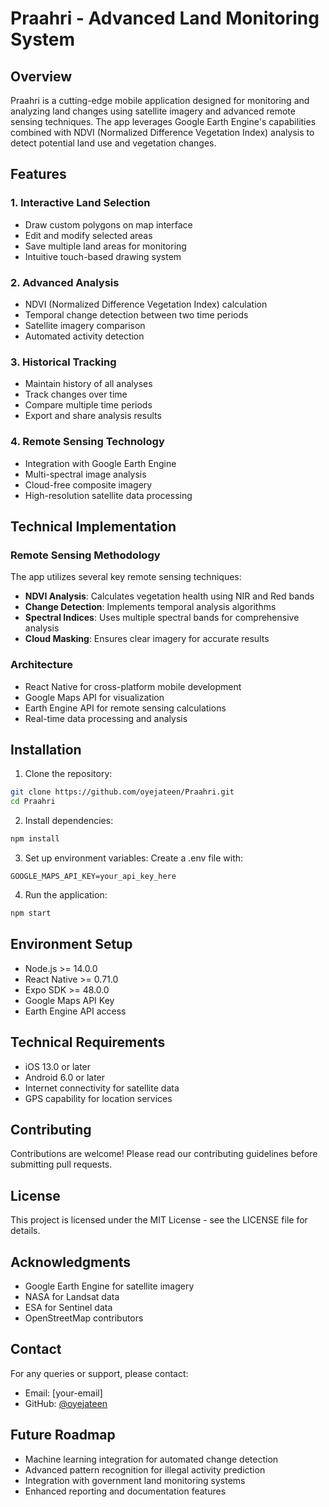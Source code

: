 # Praahri - Advanced Land Monitoring System

## Overview
Praahri is a cutting-edge mobile application designed for monitoring and analyzing land changes using satellite imagery and advanced remote sensing techniques. The app leverages Google Earth Engine's capabilities combined with NDVI (Normalized Difference Vegetation Index) analysis to detect potential land use and vegetation changes.

## Features

### 1. Interactive Land Selection
- Draw custom polygons on map interface
- Edit and modify selected areas
- Save multiple land areas for monitoring
- Intuitive touch-based drawing system

### 2. Advanced Analysis
- NDVI (Normalized Difference Vegetation Index) calculation
- Temporal change detection between two time periods
- Satellite imagery comparison
- Automated activity detection

### 3. Historical Tracking
- Maintain history of all analyses
- Track changes over time
- Compare multiple time periods
- Export and share analysis results

### 4. Remote Sensing Technology
- Integration with Google Earth Engine
- Multi-spectral image analysis
- Cloud-free composite imagery
- High-resolution satellite data processing

## Technical Implementation

### Remote Sensing Methodology
The app utilizes several key remote sensing techniques:
- **NDVI Analysis**: Calculates vegetation health using NIR and Red bands
- **Change Detection**: Implements temporal analysis algorithms
- **Spectral Indices**: Uses multiple spectral bands for comprehensive analysis
- **Cloud Masking**: Ensures clear imagery for accurate results

### Architecture
- React Native for cross-platform mobile development
- Google Maps API for visualization
- Earth Engine API for remote sensing calculations
- Real-time data processing and analysis

## Installation

1. Clone the repository:
```bash
git clone https://github.com/oyejateen/Praahri.git
cd Praahri
```

2. Install dependencies:
```bash
npm install
```

3. Set up environment variables:
Create a .env file with:
```
GOOGLE_MAPS_API_KEY=your_api_key_here
```

4. Run the application:
```bash
npm start
```

## Environment Setup
- Node.js >= 14.0.0
- React Native >= 0.71.0
- Expo SDK >= 48.0.0
- Google Maps API Key
- Earth Engine API access

## Technical Requirements
- iOS 13.0 or later
- Android 6.0 or later
- Internet connectivity for satellite data
- GPS capability for location services

## Contributing
Contributions are welcome! Please read our contributing guidelines before submitting pull requests.

## License
This project is licensed under the MIT License - see the LICENSE file for details.

## Acknowledgments
- Google Earth Engine for satellite imagery
- NASA for Landsat data
- ESA for Sentinel data
- OpenStreetMap contributors

## Contact
For any queries or support, please contact:
- Email: [your-email]
- GitHub: [@oyejateen](https://github.com/oyejateen)

## Future Roadmap
- Machine learning integration for automated change detection
- Advanced pattern recognition for illegal activity prediction
- Integration with government land monitoring systems
- Enhanced reporting and documentation features
